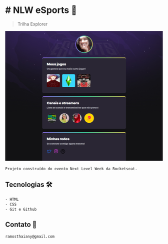 # # NLW eSports 🚀

 > Trilha Explorer
 
 ![preview](https://github.com/5ThaianyRamos/nlw/blob/master/.github/preview.png?raw=true)

    Projeto construído do evento Next Level Week da Rocketseat.
    
   

 
## Tecnologias 🛠️

    - HTML
    - CSS
    - Git e Github

## Contato 📧

    ramosthaiany@gmail.com
    
    

